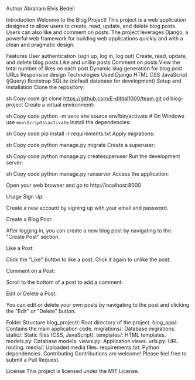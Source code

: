 Author
Abraham Elvis Bedell

Introduction
Welcome to the Blog Project! This project is a web application designed to allow users to create, read, update, and delete blog posts. Users can also like and comment on posts. The project leverages Django, a powerful web framework for building web applications quickly and with a clean and pragmatic design.

Features
User authentication (sign up, log in, log out)
Create, read, update, and delete blog posts
Like and unlike posts
Comment on posts
View the total number of likes on each post
Dynamic slug generation for blog post URLs
Responsive design
Technologies Used
Django
HTML
CSS
JavaScript (jQuery)
Bootstrap
SQLite (default database for development)
Setup and Installation
Clone the repository:

sh
Copy code
git clone https://github.com/E-ditital1000/team.git
cd blog-project
Create a virtual environment:

sh
Copy code
python -m venv env
source env/bin/activate  # On Windows use `env\Scripts\activate`
Install the dependencies:

sh
Copy code
pip install -r requirements.txt
Apply migrations:

sh
Copy code
python manage.py migrate
Create a superuser:

sh
Copy code
python manage.py createsuperuser
Run the development server:

sh
Copy code
python manage.py runserver
Access the application:

Open your web browser and go to http://localhost:8000

Usage
Sign Up:

Create a new account by signing up with your email and password.

Create a Blog Post:

After logging in, you can create a new blog post by navigating to the "Create Post" section.

Like a Post:

Click the "Like" button to like a post. Click it again to unlike the post.

Comment on a Post:

Scroll to the bottom of a post to add a comment.

Edit or Delete a Post:

You can edit or delete your own posts by navigating to the post and clicking the "Edit" or "Delete" button.

Folder Structure
blog_project/: Root directory of the project.
blog_app/: Contains the main application code.
migrations/: Database migrations.
static/: Static files (CSS, JavaScript).
templates/: HTML templates.
models.py: Database models.
views.py: Application views.
urls.py: URL routing.
media/: Uploaded media files.
requirements.txt: Python dependencies.
Contributing
Contributions are welcome! Please feel free to submit a Pull Request.

License
This project is licensed under the MIT License.